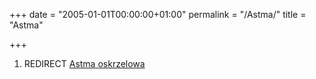 +++
date = "2005-01-01T00:00:00+01:00"
permalink = "/Astma/"
title = "Astma"

+++

1.  REDIRECT [Astma oskrzelowa](/atopedia/Astma_oskrzelowa "wikilink")
